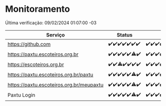 # Monitoramento

Última verificação: 09/02/2024 01:07:00 -03

|Serviço|Status|Últimas 24h|
|---|---|---|
|https://github.com|<span title="2024-02-02: OK=24">✔️</span><span title="2024-02-03: OK=24">✔️</span><span title="2024-02-04: OK=24">✔️</span><span title="2024-02-05: OK=24">✔️</span><span title="2024-02-06: OK=24">✔️</span><span title="2024-02-07: OK=24">✔️</span><span title="2024-02-08: OK=4">✔️</span>|<span title="08/02/2024 01:07:00 -03 : 200">✔️</span><span title="08/02/2024 02:08:00 -03 : 200">✔️</span><span title="08/02/2024 03:09:00 -03 : 200">✔️</span><span title="08/02/2024 04:07:00 -03 : 200">✔️</span><span title="08/02/2024 05:08:00 -03 : 200">✔️</span><span title="08/02/2024 06:06:00 -03 : 200">✔️</span><span title="08/02/2024 07:06:00 -03 : 200">✔️</span><span title="08/02/2024 08:03:00 -03 : 200">✔️</span><span title="08/02/2024 09:10:00 -03 : 200">✔️</span><span title="08/02/2024 10:05:00 -03 : 200">✔️</span><span title="08/02/2024 11:05:00 -03 : 200">✔️</span><span title="08/02/2024 12:06:00 -03 : 200">✔️</span><span title="08/02/2024 13:07:00 -03 : 200">✔️</span><span title="08/02/2024 14:07:00 -03 : 200">✔️</span><span title="08/02/2024 15:07:00 -03 : 200">✔️</span><span title="08/02/2024 16:04:00 -03 : 200">✔️</span><span title="08/02/2024 17:06:00 -03 : 200">✔️</span><span title="08/02/2024 18:04:00 -03 : 200">✔️</span><span title="08/02/2024 19:05:00 -03 : 200">✔️</span><span title="08/02/2024 20:06:00 -03 : 200">✔️</span><span title="08/02/2024 21:28:00 -03 : 200">✔️</span><span title="08/02/2024 22:37:00 -03 : 200">✔️</span><span title="08/02/2024 23:12:00 -03 : 200">✔️</span><span title="09/02/2024 00:06:00 -03 : 200">✔️</span><span title="09/02/2024 01:07:00 -03 : 200">✔️</span>|
|https://paxtu.escoteiros.org.br|<span title="2024-02-02: OK=24">✔️</span><span title="2024-02-03: OK=24">✔️</span><span title="2024-02-04: OK=24">✔️</span><span title="2024-02-05: OK=24">✔️</span><span title="2024-02-06: OK=24">✔️</span><span title="2024-02-07: OK=23, Falhas=1">⚠️</span><span title="2024-02-08: OK=4">✔️</span>|<span title="08/02/2024 01:07:00 -03 : 200">✔️</span><span title="08/02/2024 02:08:00 -03 : 200">✔️</span><span title="08/02/2024 03:09:00 -03 : 200">✔️</span><span title="08/02/2024 04:07:00 -03 : 200">✔️</span><span title="08/02/2024 05:08:00 -03 : 200">✔️</span><span title="08/02/2024 06:06:00 -03 : 200">✔️</span><span title="08/02/2024 07:06:00 -03 : 200">✔️</span><span title="08/02/2024 08:03:00 -03 : 200">✔️</span><span title="08/02/2024 09:10:00 -03 : 200">✔️</span><span title="08/02/2024 10:05:00 -03 : 200">✔️</span><span title="08/02/2024 11:05:00 -03 : 200">✔️</span><span title="08/02/2024 12:06:00 -03 : 200">✔️</span><span title="08/02/2024 13:07:00 -03 : 200">✔️</span><span title="08/02/2024 14:07:00 -03 : 200">✔️</span><span title="08/02/2024 15:07:00 -03 : 200">✔️</span><span title="08/02/2024 16:04:00 -03 : 200">✔️</span><span title="08/02/2024 17:06:00 -03 : 200">✔️</span><span title="08/02/2024 18:04:00 -03 : 200">✔️</span><span title="08/02/2024 19:05:00 -03 : 200">✔️</span><span title="08/02/2024 20:06:00 -03 : 200">✔️</span><span title="08/02/2024 21:28:00 -03 : 200">✔️</span><span title="08/02/2024 22:37:00 -03 : 200">✔️</span><span title="08/02/2024 23:12:00 -03 : 200">✔️</span><span title="09/02/2024 00:06:00 -03 : 200">✔️</span><span title="09/02/2024 01:07:00 -03 : 200">✔️</span>|
|https://escoteiros.org.br|<span title="2024-02-02: OK=24">✔️</span><span title="2024-02-03: OK=24">✔️</span><span title="2024-02-04: OK=23, Falhas=1">⚠️</span><span title="2024-02-05: OK=24">✔️</span><span title="2024-02-06: OK=24">✔️</span><span title="2024-02-07: OK=24">✔️</span><span title="2024-02-08: OK=4">✔️</span>|<span title="08/02/2024 01:07:00 -03 : 200">✔️</span><span title="08/02/2024 02:08:00 -03 : 200">✔️</span><span title="08/02/2024 03:09:00 -03 : 200">✔️</span><span title="08/02/2024 04:07:00 -03 : 200">✔️</span><span title="08/02/2024 05:08:00 -03 : 200">✔️</span><span title="08/02/2024 06:06:00 -03 : 200">✔️</span><span title="08/02/2024 07:06:00 -03 : 200">✔️</span><span title="08/02/2024 08:03:00 -03 : 200">✔️</span><span title="08/02/2024 09:10:00 -03 : 200">✔️</span><span title="08/02/2024 10:05:00 -03 : 200">✔️</span><span title="08/02/2024 11:05:00 -03 : 200">✔️</span><span title="08/02/2024 12:06:00 -03 : 200">✔️</span><span title="08/02/2024 13:07:00 -03 : 200">✔️</span><span title="08/02/2024 14:07:00 -03 : 200">✔️</span><span title="08/02/2024 15:07:00 -03 : 200">✔️</span><span title="08/02/2024 16:04:00 -03 : 200">✔️</span><span title="08/02/2024 17:06:00 -03 : 200">✔️</span><span title="08/02/2024 18:04:00 -03 : 200">✔️</span><span title="08/02/2024 19:05:00 -03 : 200">✔️</span><span title="08/02/2024 20:06:00 -03 : 200">✔️</span><span title="08/02/2024 21:28:00 -03 : 200">✔️</span><span title="08/02/2024 22:37:00 -03 : 200">✔️</span><span title="08/02/2024 23:12:00 -03 : 200">✔️</span><span title="09/02/2024 00:07:00 -03 : 200">✔️</span><span title="09/02/2024 01:07:00 -03 : 200">✔️</span>|
|https://paxtu.escoteiros.org.br/paxtu|<span title="2024-02-02: OK=24">✔️</span><span title="2024-02-03: OK=24">✔️</span><span title="2024-02-04: OK=24">✔️</span><span title="2024-02-05: OK=24">✔️</span><span title="2024-02-06: OK=24">✔️</span><span title="2024-02-07: OK=23, Falhas=1">⚠️</span><span title="2024-02-08: OK=4">✔️</span>|<span title="08/02/2024 01:07:00 -03 : 200">✔️</span><span title="08/02/2024 02:08:00 -03 : 200">✔️</span><span title="08/02/2024 03:09:00 -03 : 200">✔️</span><span title="08/02/2024 04:07:00 -03 : 200">✔️</span><span title="08/02/2024 05:08:00 -03 : 200">✔️</span><span title="08/02/2024 06:06:00 -03 : 200">✔️</span><span title="08/02/2024 07:06:00 -03 : 200">✔️</span><span title="08/02/2024 08:03:00 -03 : 200">✔️</span><span title="08/02/2024 09:10:00 -03 : 200">✔️</span><span title="08/02/2024 10:05:00 -03 : 200">✔️</span><span title="08/02/2024 11:05:00 -03 : 200">✔️</span><span title="08/02/2024 12:06:00 -03 : 200">✔️</span><span title="08/02/2024 13:07:00 -03 : 200">✔️</span><span title="08/02/2024 14:07:00 -03 : 200">✔️</span><span title="08/02/2024 15:07:00 -03 : 200">✔️</span><span title="08/02/2024 16:04:00 -03 : 200">✔️</span><span title="08/02/2024 17:06:00 -03 : 200">✔️</span><span title="08/02/2024 18:04:00 -03 : 200">✔️</span><span title="08/02/2024 19:05:00 -03 : 200">✔️</span><span title="08/02/2024 20:06:00 -03 : 200">✔️</span><span title="08/02/2024 21:28:00 -03 : 200">✔️</span><span title="08/02/2024 22:37:00 -03 : 200">✔️</span><span title="08/02/2024 23:12:00 -03 : 200">✔️</span><span title="09/02/2024 00:07:00 -03 : 200">✔️</span><span title="09/02/2024 01:07:00 -03 : 200">✔️</span>|
|https://paxtu.escoteiros.org.br/meupaxtu|<span title="2024-02-02: OK=24">✔️</span><span title="2024-02-03: OK=24">✔️</span><span title="2024-02-04: OK=24">✔️</span><span title="2024-02-05: OK=24">✔️</span><span title="2024-02-06: OK=24">✔️</span><span title="2024-02-07: OK=23, Falhas=1">⚠️</span><span title="2024-02-08: OK=4">✔️</span>|<span title="08/02/2024 01:07:00 -03 : 200">✔️</span><span title="08/02/2024 02:08:00 -03 : 200">✔️</span><span title="08/02/2024 03:09:00 -03 : 200">✔️</span><span title="08/02/2024 04:07:00 -03 : 200">✔️</span><span title="08/02/2024 05:08:00 -03 : 200">✔️</span><span title="08/02/2024 06:06:00 -03 : 200">✔️</span><span title="08/02/2024 07:06:00 -03 : 200">✔️</span><span title="08/02/2024 08:03:00 -03 : 200">✔️</span><span title="08/02/2024 09:10:00 -03 : 200">✔️</span><span title="08/02/2024 10:05:00 -03 : 200">✔️</span><span title="08/02/2024 11:05:00 -03 : 200">✔️</span><span title="08/02/2024 12:06:00 -03 : 200">✔️</span><span title="08/02/2024 13:07:00 -03 : 200">✔️</span><span title="08/02/2024 14:07:00 -03 : 200">✔️</span><span title="08/02/2024 15:07:00 -03 : 200">✔️</span><span title="08/02/2024 16:04:00 -03 : 200">✔️</span><span title="08/02/2024 17:06:00 -03 : 200">✔️</span><span title="08/02/2024 18:04:00 -03 : 200">✔️</span><span title="08/02/2024 19:05:00 -03 : 200">✔️</span><span title="08/02/2024 20:06:00 -03 : 200">✔️</span><span title="08/02/2024 21:28:00 -03 : 200">✔️</span><span title="08/02/2024 22:37:00 -03 : 200">✔️</span><span title="08/02/2024 23:12:00 -03 : 200">✔️</span><span title="09/02/2024 00:07:00 -03 : 200">✔️</span><span title="09/02/2024 01:07:00 -03 : 200">✔️</span>|
|Paxtu Login|<span title="2024-02-02: OK=24">✔️</span><span title="2024-02-03: OK=24">✔️</span><span title="2024-02-04: OK=24">✔️</span><span title="2024-02-05: OK=24">✔️</span><span title="2024-02-06: OK=24">✔️</span><span title="2024-02-07: OK=23, Falhas=1">⚠️</span><span title="2024-02-08: OK=4">✔️</span>|<span title="08/02/2024 01:07:00 -03 : 200">✔️</span><span title="08/02/2024 02:08:00 -03 : 200">✔️</span><span title="08/02/2024 03:09:00 -03 : 200">✔️</span><span title="08/02/2024 04:07:00 -03 : 200">✔️</span><span title="08/02/2024 05:08:00 -03 : 200">✔️</span><span title="08/02/2024 06:06:00 -03 : 200">✔️</span><span title="08/02/2024 07:06:00 -03 : 200">✔️</span><span title="08/02/2024 08:03:00 -03 : 200">✔️</span><span title="08/02/2024 09:10:00 -03 : 200">✔️</span><span title="08/02/2024 10:05:00 -03 : 200">✔️</span><span title="08/02/2024 11:05:00 -03 : 200">✔️</span><span title="08/02/2024 12:06:00 -03 : 200">✔️</span><span title="08/02/2024 13:07:00 -03 : 200">✔️</span><span title="08/02/2024 14:07:00 -03 : 200">✔️</span><span title="08/02/2024 15:07:00 -03 : 200">✔️</span><span title="08/02/2024 16:04:00 -03 : 200">✔️</span><span title="08/02/2024 17:06:00 -03 : 200">✔️</span><span title="08/02/2024 18:04:00 -03 : 200">✔️</span><span title="08/02/2024 19:05:00 -03 : 200">✔️</span><span title="08/02/2024 20:06:00 -03 : 200">✔️</span><span title="08/02/2024 21:28:00 -03 : 200">✔️</span><span title="08/02/2024 22:37:00 -03 : 200">✔️</span><span title="08/02/2024 23:12:00 -03 : 200">✔️</span><span title="09/02/2024 00:07:00 -03 : 200">✔️</span><span title="09/02/2024 01:07:00 -03 : 200">✔️</span>|

